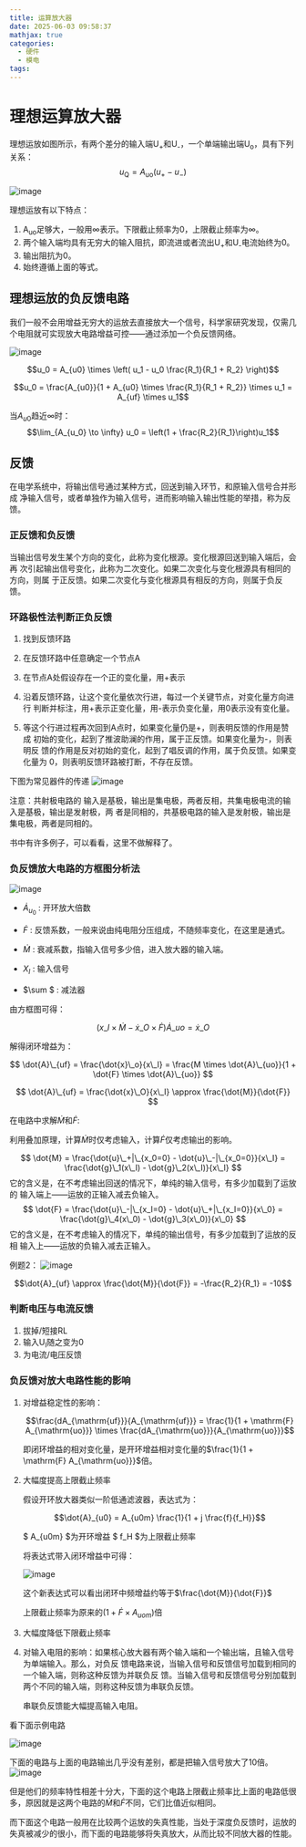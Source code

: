 ```yaml
---
title: 运算放大器
date: 2025-06-03 09:58:37
mathjax: true
categories:
  - 硬件
  - 模电
tags:
---
```


# 理想运算放大器

理想运放如图所示，有两个差分的输入端U<sub>+</sub>和U<sub>-</sub>，一个单端输出端U<sub>o</sub>，具有下列关系：
$$u_{\mathrm{Q}} = A_{\mathrm{uo}} (u_{+} - u_{-})$$


![image](https://github.com/maxiro-samurai/picx-images-hosting/raw/master/image.7pjbctakv.webp)

理想运放有以下特点：

1. A<sub>uo</sub>足够大，一般用∞表示。下限截止频率为0，上限截止频率为∞。
2. 两个输入端均具有无穷大的输入阻抗，即流进或者流出U<sub>+</sub>和U<sub>-</sub>电流始终为0。
3. 输出阻抗为0。
4. 始终遵循上面的等式。

## 理想运放的负反馈电路

我们一般不会用增益无穷大的运放去直接放大一个信号，科学家研究发现，仅需几个电阻就可实现放大电路增益可控——通过添加一个负反馈网络。


![image](https://github.com/maxiro-samurai/picx-images-hosting/raw/master/image.7zqob7c4rn.webp)

$$u_0 = A_{u0} \times \left( u_1 - u_0 \frac{R_1}{R_1 + R_2} \right)$$

$$u_0 = \frac{A_{u0}}{1 + A_{u0} \times \frac{R_1}{R_1 + R_2}} \times u_1 = A_{uf} \times u_1$$

当$A_{u0}$趋近∞时：
$$\lim_{A_{u_0} \to \infty} u_0 = \left(1 + \frac{R_2}{R_1}\right)u_1$$

## 反馈
在电学系统中，将输出信号通过某种方式，回送到输入环节，和原输入信号合并形成
净输入信号，或者单独作为输入信号，进而影响输入输出性能的举措，称为反馈。

### 正反馈和负反馈

当输出信号发生某个方向的变化，此称为变化根源。变化根源回送到输入端后，会再
次引起输出信号变化，此称为二次变化。如果二次变化与变化根源具有相同的方向，则属
于正反馈。如果二次变化与变化根源具有相反的方向，则属于负反馈。

### 环路极性法判断正负反馈

1. 找到反馈环路
2. 在反馈环路中任意确定一个节点A
3. 在节点A处假设存在一个正的变化量，用+表示
4. 沿着反馈环路，让这个变化量依次行进，每过一个关键节点，对变化量方向进行
判断并标注，用+表示正变化量，用-表示负变化量，用0表示没有变化量。

5. 等这个行进过程再次回到A点时，如果变化量仍是+，则表明反馈的作用是赞成
初始的变化，起到了推波助澜的作用，属于正反馈。如果变化量为-，则表明反
馈的作用是反对初始的变化，起到了唱反调的作用，属于负反馈。如果变化量为
0，则表明反馈环路被打断，不存在反馈。


下图为常见器件的传递
![image](https://github.com/maxiro-samurai/picx-images-hosting/raw/master/image.6pnr4zhd7r.webp)

注意：共射极电路的
输入是基极，输出是集电极，两者反相，共集电极电流的输入是基极，输出是发射极，两
者是同相的，共基极电路的输入是发射极，输出是集电极，两者是同相的。

书中有许多例子，可以看看，这里不做解释了。


### 负反馈放大电路的方框图分析法


![image](https://github.com/maxiro-samurai/picx-images-hosting/raw/master/image.5tr9pt4m5j.webp)

* $\dot{A}_{u_0}$ : 开环放大倍数

* $\dot{F}$ : 反馈系数，一般来说由纯电阻分压组成，不随频率变化，在这里是通式。

* $\dot{M}$ : 衰减系数，指输入信号多少倍，进入放大器的输入端。

* $X_I$ : 输入信号

* $\sum $ : 减法器


由方框图可得：

$$ ( x\_{I} \times \dot{M} - \dot{x}\_{O} \times \dot{F} ) \dot{A}\_{uo} = \dot{x}\_{O}$$

解得闭环增益为：

$$ \dot{A}\_{uf} = \frac{\dot{x}\_o}{x\_I} = \frac{M \times \dot{A}\_{uo}}{1 + \dot{F} \times \dot{A}\_{uo}} $$

$$
\dot{A}\_{uf} = \frac{\dot{x}\_O}{x\_I} \approx \frac{\dot{M}}{\dot{F}}
$$



在电路中求解$\dot{M}$和$\dot{F}$:

利用叠加原理，计算$\dot{M}$时仅考虑输入，计算$\dot{F}$仅考虑输出的影响。

$$
\dot{M} = \frac{\dot{u}\_+|\_{x_0=0} - \dot{u}\_-|\_{x_0=0}}{x\_I} = \frac{\dot{g}\_1(x\_I) - \dot{g}\_2(x\_I)}{x\_I}
$$
它的含义是，在不考虑输出回送的情况下，单纯的输入信号，有多少加载到了运放的
输入端上——运放的正输入减去负输入。
$$
\dot{F} = \frac{\dot{u}\_-|\_{x_I=0} - \dot{u}\_+|\_{x_I=0}}{x\_0} = \frac{\dot{g}\_4(x\_0) - \dot{g}\_3(x\_0)}{x\_0}
$$
它的含义是，在不考虑输入的情况下，单纯的输出信号，有多少加载到了运放的反相
输入上——运放的负输入减去正输入。

例题2：
![image](https://github.com/maxiro-samurai/picx-images-hosting/raw/master/image.8ojxvna21z.webp)

$$\dot{A}_{uf} \approx \frac{\dot{M}}{\dot{F}} = -\frac{R_2}{R_1} = -10$$

### 判断电压与电流反馈

1. 拔掉/短接RL
2. 输入U<sub>I</sub>随之变为0
3. 为电流/电压反馈



### 负反馈对放大电路性能的影响

1. 对增益稳定性的影响：

    $$\frac{dA_{\mathrm{uf}}}{A_{\mathrm{uf}}} = \frac{1}{1 + \mathrm{F} A_{\mathrm{uo}}} \times \frac{dA_{\mathrm{uo}}}{A_{\mathrm{uo}}}$$

    即闭环增益的相对变化量，是开环增益相对变化量的$\frac{1}{1 + \mathrm{F} A_{\mathrm{uo}}}$倍。

2. 大幅度提高上限截止频率

    假设开环放大器类似一阶低通滤波器，表达式为：


    $$\dot{A}_{u0} = A_{u0m} \frac{1}{1 + j \frac{f}{f_H}}$$

    $ A_{u0m} $为开环增益
    $ f_H $为上限截止频率

    将表达式带入闭环增益中可得：

    ![image](https://github.com/maxiro-samurai/picx-images-hosting/raw/master/image.39lfe1f33o.png)


    这个新表达式可以看出闭环中频增益约等于$\frac{\dot{M}}{\dot{F}}$

    上限截止频率为原来的$(1+\dot{F} \times A_{uom})$倍



3. 大幅度降低下限截止频率

4. 对输入电阻的影响：如果核心放大器有两个输入端和一个输出端，且输入信号为单端输入。那么，对负反
馈电路来说，当输入信号和反馈信号加载到相同的一个输入端，则称这种反馈为并联负反
馈。当输入信号和反馈信号分别加载到两个不同的输入端，则称这种反馈为串联负反馈。

    串联负反馈能大幅提高输入电阻。

看下面示例电路

![image](https://github.com/maxiro-samurai/picx-images-hosting/raw/master/image.9kgfcab4x3.png)

下面的电路与上面的电路输出几乎没有差别，都是把输入信号放大了10倍。
![image](https://github.com/maxiro-samurai/picx-images-hosting/raw/master/image.1zii838k0x.webp)

但是他们的频率特性相差十分大，下面的这个电路上限截止频率比上面的电路低很多，原因就是这两个电路的$\dot{M}$和$\dot{F}$不同，它们比值近似相同。

而下面这个电路一般用在比较两个运放的失真性能，当处于深度负反馈时，运放的失真被减少的很小，而下面的电路能够将失真放大，从而比较不同放大器的性能。